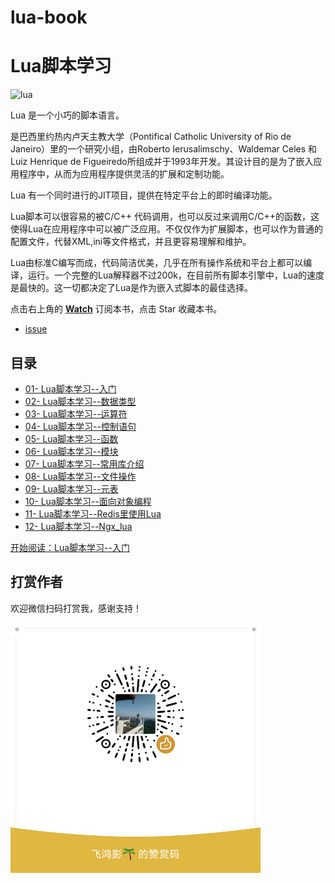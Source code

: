 # lua-book

Lua脚本学习
===========

![lua](https://www.lua.org/images/lua25.gif)

Lua 是一个小巧的脚本语言。  

是巴西里约热内卢天主教大学（Pontifical Catholic University of Rio de Janeiro）里的一个研究小组，由Roberto Ierusalimschy、Waldemar Celes 和 Luiz Henrique de Figueiredo所组成并于1993年开发。其设计目的是为了嵌入应用程序中，从而为应用程序提供灵活的扩展和定制功能。   

Lua 有一个同时进行的JIT项目，提供在特定平台上的即时编译功能。

Lua脚本可以很容易的被C/C++ 代码调用，也可以反过来调用C/C++的函数，这使得Lua在应用程序中可以被广泛应用。不仅仅作为扩展脚本，也可以作为普通的配置文件，代替XML,ini等文件格式，并且更容易理解和维护。 

Lua由标准C编写而成，代码简洁优美，几乎在所有操作系统和平台上都可以编译，运行。一个完整的Lua解释器不过200k，在目前所有脚本引擎中，Lua的速度是最快的。这一切都决定了Lua是作为嵌入式脚本的最佳选择。

点击右上角的 **[Watch](https://github.com/52fhy/lua-book/subscription)** 订阅本书，点击 Star 收藏本书。

- [issue](https://github.com/52fhy/lua-book/issues)


## 目录

- [01- Lua脚本学习--入门](chapter1.md)
- [02- Lua脚本学习--数据类型](chapter2.md)
- [03- Lua脚本学习--运算符](chapter3.md)
- [04- Lua脚本学习--控制语句](chapter4.md)
- [05- Lua脚本学习--函数](chapter5.md)
- [06- Lua脚本学习--模块](chapter6.md)
- [07- Lua脚本学习--常用库介绍](chapter7.md)
- [08- Lua脚本学习--文件操作](chapter8.md)
- [09- Lua脚本学习--元表](chapter9.md)
- [10- Lua脚本学习--面向对象编程](chapter10.md)
- [11- Lua脚本学习--Redis里使用Lua](chapter11.md)
- [12- Lua脚本学习--Ngx_lua](chapter12.md)



[开始阅读：Lua脚本学习--入门](chapter1.md)


## 打赏作者

欢迎微信扫码打赏我，感谢支持！

![打赏作者](wechat.png)

